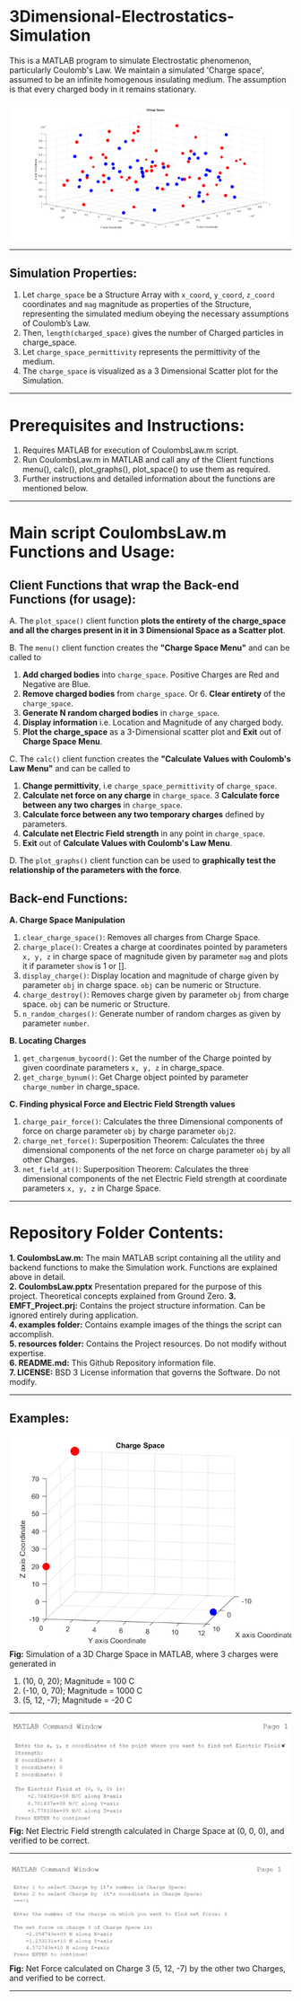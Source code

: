 # 3Dimensional-Electrostatics-Simulation
This is a MATLAB program to simulate Electrostatic phenomenon, particularly Coulomb's Law. We maintain a simulated 'Charge space', assumed to be an infinite homogenous insulating medium. The assumption is that every charged body in it remains stationary.

![](https://raw.githubusercontent.com/Dhi13man/3Dimensional-Electrostatics-Simulation/master/examples/100_charge_space.png)

----
Simulation Properties:
--
1. Let `charge_space` be a Structure Array with `x_coord`, `y_coord`, `z_coord` coordinates and `mag` magnitude as properties of the Structure, representing the simulated medium obeying the necessary assumptions of Coulomb’s Law.
2. Then, `length(charged_space)` gives the number of Charged particles in charge_space.
3. Let `charge_space_permittivity` represents the permittivity of the medium.
4. The `charge_space` is visualized as a 3 Dimensional Scatter plot for the Simulation.
----

# Prerequisites and Instructions:
1. Requires MATLAB for execution of CoulombsLaw.m script.
2. Run CoulombsLaw.m in MATLAB and call any of the Client functions menu(), calc(), plot_graphs(), plot_space() to use them as required.
3. Further instructions and detailed information about the functions are mentioned below.

----

# Main script CoulombsLaw.m Functions and Usage:

Client Functions that wrap the Back-end Functions (for usage):
--
A. The `plot_space()` client function **plots the entirety of the charge_space and all the charges present in it in 3 Dimensional Space as a Scatter plot**. 

B. The `menu()` client function creates the **"Charge Space Menu"** and can be called to 
1. **Add charged bodies** into `charge_space`. Positive Charges are Red and Negative are Blue.
2. **Remove charged bodies** from `charge_space`. Or 6. **Clear entirety** of the `charge_space`.
3. **Generate N random charged bodies** in `charge_space`.
4. **Display information** i.e. Location and Magnitude of any charged body.
5. **Plot the charge_space** as a 3-Dimensional scatter plot and **Exit** out of **Charge Space Menu**.

C. The `calc()` client function creates the **"Calculate Values with Coulomb's Law Menu"** and can be called to
1. **Change permittivity**, i.e `charge_space_permittivity` of `charge_space`.
2. **Calculate net force on any charge** in `charge_space`.
3 **Calculate force between any two charges** in `charge_space`.
4. **Calculate force between any two temporary charges** defined by parameters.
5. **Calculate net Electric Field strength** in any point in `charge_space`.
6. **Exit** out of **Calculate Values with Coulomb's Law Menu**.

D. The `plot_graphs()` client function can be used to **graphically test the relationship of the parameters with the force**.

Back-end Functions:
--
**A. Charge Space Manipulation**
1. `clear_charge_space()`: Removes all charges from Charge Space.
2. `charge_place()`: Creates a charge at coordinates pointed by parameters `x, y, z` in charge space of magnitude given by parameter `mag` and plots it if parameter `show` is 1 or [].
3. `display_charge()`: Display location and magnitude of charge given by parameter `obj` in charge space. `obj` can be numeric or Structure.
4. `charge_destroy()`: Removes charge given by parameter `obj` from charge space. `obj` can be numeric or Structure.
5. `n_random_charges()`: Generate number of random charges as given by parameter `number`.

**B. Locating Charges**
1. `get_chargenum_bycoord()`: Get the number of the Charge pointed by given coordinate parameters `x, y, z` in charge_space.
2. `get_charge_bynum()`: Get Charge object pointed by parameter `charge_number` in charge_space. 

**C. Finding physical Force and Electric Field Strength values**
1. `charge_pair_force()`: Calculates the three Dimensional components of force on charge parameter `obj` by charge parameter `obj2`.
2. `charge_net_force()`: Superposition Theorem: Calculates the three dimensional components of the net force on charge parameter `obj` by all other Charges.
3. `net_field_at()`: Superposition Theorem: Calculates the three dimensional components of the net Electric Field strength at coordinate parameters `x, y, z` in Charge Space.

----

# Repository Folder Contents:
**1. CoulombsLaw.m:** The main MATLAB script containing all the utility and backend functions to make the Simulation work. Functions are explained above in detail.\
**2. CoulombsLaw.pptx** Presentation prepared for the purpose of this project. Theoretical concepts explained from Ground Zero.
**3. EMFT_Project.prj:** Contains the project structure information. Can be ignored entirely during application.\
**4. examples folder:** Contains example images of the things the script can accomplish.\
**5. resources folder:** Contains the Project resources. Do not modify without expertise.\
**6. README.md:** This Github Repository information file.\
**7. LICENSE:** BSD 3 License information that governs the Software. Do not modify.

----

Examples:
--
![](https://github.com/Dhi13man/3Dimensional-Electrostatics-Simulation/blob/master/examples/3_charge_space.png)\
**Fig:** Simulation of a 3D Charge Space in MATLAB, where 3 charges were generated in
1. (10, 0, 20); Magnitude = 100 C
2. (-10, 0, 70); Magnitude = 1000 C
3. (5, 12, -7); Magnitude = -20 C

----
![](https://raw.githubusercontent.com/Dhi13man/3Dimensional-Electrostatics-Simulation/master/examples/net_field_calc_3_charge_space.png)\
**Fig:** Net Electric Field strength calculated in Charge Space at (0, 0, 0), and verified to be correct.

----
![](https://raw.githubusercontent.com/Dhi13man/3Dimensional-Electrostatics-Simulation/master/examples/net_force_calc_3_charge_space.png)\
**Fig:** Net Force calculated on Charge 3 (5, 12, -7) by the other two Charges, and verified to be correct.

----
